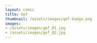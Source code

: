 ```yaml
---
layout: comic
title: Gef
thumbnail: /assets/images/gef-badge.png
images:
- /assets/images/gef_01.jpg
- /assets/images/gef_02.jpg
---
```


